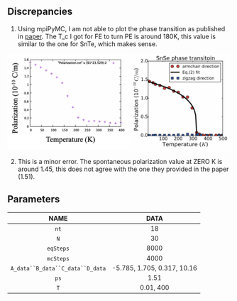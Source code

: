 ## Discrepancies

1. Using mpiPyMC, I am not able to plot the phase transition as published in [paper](https://link.aps.org/doi/10.1103/PhysRevLett.117.097601). The T_c I got for FE to turn PE is around 180K, this value is similar to the one for SnTe, which makes sense.

![FIG.1](./fig/FIG1.png)

2. This is a minor error. The spontaneous polarization value at ZERO K is around 1.45, this does not agree with the one they provided in the paper (1.51).

## Parameters
| NAME                   | DATA                                     |
|:----------------------:|:------------------------------------------:|
| `nt`                   | 18                 |
| `N`                    | 30              |
| `eqSteps`              | 8000              |
| `mcSteps`              | 4000                        |
| `A_data``B_data``C_data``D_data`| -5.785, 1.705, 0.317, 10.16                    |
| `ps`                   | 1.51             |
| `T`                    | 0.01, 400             |
